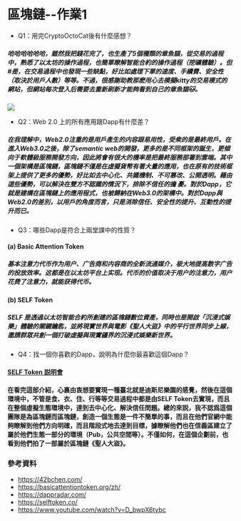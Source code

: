 區塊鏈--作業1
===

* Q1：用完CryptoOctoCat後有什麼感想？
##### 哈哈哈哈哈哈，雖然我把錢花完了，也生產了5個種類的章魚貓，從交易的過程中，熟悉了以太坊的操作過程，也簡單瞭解智能合約的操作過程（挖礦體驗）。但#是，在交易過程中也發現一些缺點，好比如處理下單的速度、手續費、安全性（取決於用戶人數）等等。不過，很感謝助教那麽用心去模擬kitty的交易模式的網站，但網站每次登入后需要去重新刷新才能夠看到自己的章魚貓🐱。

<img src="https://www.notion.so/image/https%3A%2F%2Fs3-us-west-2.amazonaws.com%2Fsecure.notion-static.com%2F81e2880c-3b68-49e8-b6fe-2ef34ad8f629%2FUntitled.png?table=block&id=355cf74d-d42b-4de7-8565-e52f7cdd0d73&width=3840&cache=v2">

* Q2：Web 2.0 上的所有應用跟Dapp有什麼差？
##### 在我理解中，Web2.0注重的是用戶產生的内容跟易用性，受衆的是最終用戶。在進入Web3.0之後，除了semantic web的開發，更多的是不同框架的誕生，更傾向于軟體級服務開發方向，因此將會有很大的機率是把最終服務部署到雲端。其中一個架構是區塊鏈，區塊鏈不僅是在虛擬貨幣有著大量的應用，也在原有的技術框架上提供了更多的優勢，好比如去中心化、共識機制、不可篡改、公開透明。藉由這些優勢，可以解決在雙方不認識的情況下，排除不信任的擔 憂。對於Dapp，它就是建構在區塊鏈上的應用程式，也被歸納在Web3.0的架構中。對於Dapp與Web2.0的差別，以用戶的角度而言，只是消除信任、安全性的提升、互動性的提升而已。

* Q3：哪些Dapp是符合上兩堂課中的性質？
#### (a) Basic Attention Token
##### 基本注意力代币作为用户、广告商和内容商的全新流通媒介，极大地提高数字广告的投放效率。这都是在以太坊平台上实现。代币的价值取决于用户的注意力，用户花费了注意力，就能获得代币。

#### (b) SELF Token
##### SELF 是透過以太坊智能合約所創建的區塊鏈數位資產，同時也是開啟「沉浸式娛樂」體驗的關鍵鑰匙，並將現實世界與電影《聖人大盜》中的平行世界同步上線，邀請群眾共創一個打破虛擬與現實疆界的沉浸式娛樂新世界。

* Q4：找一個你喜歡的Dapp，說明為什麼你最喜歡這個Dapp？
#### [SELF Token 説明會](https://www.youtube.com/watch?v=D_bwpX6tybc)
#### 在看完這部介紹，心裏由衷想要實現一種臺北就是迪斯尼樂園的感覺，然後在這個環境中，不管是食、衣、住、行等等交易過程中都是由SELF Token去實現，而且在整個虛擬生態環境中，達到去中心化、解決信任問題。總的來説，我不認爲這個團隊是為區塊鏈而區塊鏈，創造一個生態是一件不簡單的事，而且在他們官網中能夠瞭解到他們方向明確，而且階段式地去達到目標，據瞭解他們也在信義區建立了屬於他們生態一部分的環境（Pub，公共空間等）。不僅如何，在這個企劃前，也看到他們拍了一部屬於區塊鏈《聖人大盜》。

### 參考資料
* https://42bchen.com/
* https://basicattentiontoken.org/zh/
* https://dappradar.com/
* https://selftoken.co/
* https://www.youtube.com/watch?v=D_bwpX6tybc
